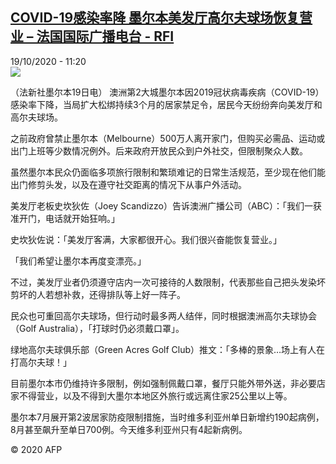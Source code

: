 <!--1603101273000-->
[COVID-19感染率降 墨尔本美发厅高尔夫球场恢复营业 – 法国国际广播电台 - RFI](http://www.rfi.fr//cn/contenu/20201019-covid-19%E6%84%9F%E6%9F%93%E7%8E%87%E9%99%8D-%E5%A2%A8%E5%B0%94%E6%9C%AC%E7%BE%8E%E5%8F%91%E5%8E%85%E9%AB%98%E5%B0%94%E5%A4%AB%E7%90%83%E5%9C%BA%E6%81%A2%E5%A4%8D%E8%90%A5%E4%B8%9A)
------

<div>19/10/2020 - 11:20</div><img src="https://s.rfi.fr/media/display/4e6c104c-11ef-11eb-9365-005056bf87d6/w:310/p:16x9/int0016b.201019172002.jpg"><div class="t-content__body u-clearfix"><p>（法新社墨尔本19日电）    澳洲第2大城墨尔本因2019冠状病毒疾病（COVID-19）感染率下降，当局扩大松绑持续3个月的居家禁足令，居民今天纷纷奔向美发厅和高尔夫球场。</p><p>    之前政府曾禁止墨尔本（Melbourne）500万人离开家门，但购买必需品、运动或出门上班等少数情况例外。后来政府开放民众到户外社交，但限制聚众人数。</p><p>    虽然墨尔本民众仍面临多项旅行限制和繁琐难记的日常生活规范，至少现在他们能出门修剪头发，以及在遵守社交距离的情况下从事户外活动。</p><p>    美发厅老板史坎狄佐（Joey Scandizzo）告诉澳洲广播公司（ABC）：「我们一获准开门，电话就开始狂响。」</p><p>    史坎狄佐说：「美发厅客满，大家都很开心。我们很兴奋能恢复营业。」</p><p>    「我们希望让墨尔本再度变漂亮。」</p><p>    不过，美发厅业者仍须遵守店内一次可接待的人数限制，代表那些自己把头发染坏剪坏的人若想补救，还得排队等上好一阵子。</p><p>    民众也可重回高尔夫球场，但行动时最多两人结伴，同时根据澳洲高尔夫球协会（Golf Australia），「打球时仍必须戴口罩」。</p><p>    绿地高尔夫球俱乐部（Green Acres Golf Club）推文：「多棒的景象…场上有人在打高尔夫球！」</p><p>    目前墨尔本市仍维持许多限制，例如强制佩戴口罩，餐厅只能外带外送，非必要店家不得营业，以及不得到大墨尔本地区外旅行或远离住家25公里以上等。</p><p>    墨尔本7月展开第2波居家防疫限制措施，当时维多利亚州单日新增约190起病例，8月甚至飙升至单日700例。今天维多利亚州只有4起新病例。</p><p class="t-copyright">© 2020 AFP</p>        </div>

